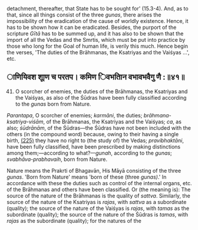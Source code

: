 detachment, thereafter, that State has to be sought for' (15.3-4). And, as to that, since all things consist of the three *gunas*, there arises the impossibility of the eradication of the cause of worldly existence. Hence, it has to be shown how it can be eradicated. Besides, the purport of the scripture *Gītā* has to be summed up, and it has also to be shown that the import of all the Vedas and the Smrtis, which must be put into practice by those who long for the Goal of human life, is verily this much. Hence begin the verses, 'The duties of the Brāhmanas, the Ksatriyas and the Vaiśyas ...', etc.

## ाणियिवश शूाण च परतप। कमिण िवभतािन वभावभवैगु णै :॥४१॥

41. O scorcher of enemies, the duties of the Brāhmanas, the Ksatriyas and the Vaiśyas, as also of the Śūdras have been fully classified according to the *gunas* born from Nature.

*Parantapa*, O scorcher of enemies; *karmāni*, the duties; *brāhmana-ksatriya-viśām*, of the Brāhmanas, the Ksatriyas and the Vaiśyas; *ca*, as also; *śūdrānām*, of the Śūdras—the Śūdras have not been included with the others (in the compound word) because, owing to their having a single birth, [\(225\)](#page--1-0) they have no right to (the study of) the Vedas; *pravibhaktāni*, have been fully classified, have been prescribed by making distinctions among them;—according to what?—*gunah*, according to the *gunas*; *svabhāva-prabhavaih*, born from Nature.

Nature means the Prakrti of Bhagavān, His Māyā consisting of the three *gunas*. 'Born from Nature' means 'born of these (three *gunas)*.' In accordance with these the duties such as control of the internal organs, etc. of the Brāhmanas and others have been classified. Or (the meaning is): The source of the nature of the Brāhmanas is the quality of *sattva*. Similarly, the source of the nature of the Ksatriyas is *rajas*, with *sattva* as a subordinate (quality); the source of the nature of the Vaiśyas is *rajas*, with *tamas* as the subordinate (quality); the source of the nature of the Śūdras is *tamas*, with *rajas* as the subordinate (quality); for the natures of the